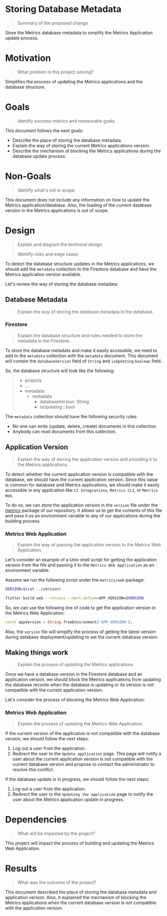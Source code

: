 # Storing Database Metadata
> Summary of the proposed change

Store the Metrics database metadata to simplify the Metrics Application update process.

# Motivation
> What problem is this project solving?

Simplifies the process of updating the Metrics applications and the database structure. 

# Goals
> Identify success metrics and measurable goals.

This document follows the next goals: 

- Describe the place of storing the database metadata.
- Explain the way of storing the current Metrics applications version. 
- Describe the mechanism of blocking the Metrics applications during the database update process.

# Non-Goals
> Identify what's not in scope.

This document does not include any information on how to update the Metrics application/database. Also, the loading of the current database version in the Metrics applications is out of scope. 

# Design

> Explain and diagram the technical design
>
> Identify risks and edge cases

To detect the database structure updates in the Metrics applications, we should add the `metadata` collection to the Firestore database and have the Metrics application version available.

Let's review the way of storing the database metadata: 

## Database Metadata
> Explain the way of storing the database metadata in the database.

### Firestore 
> Explain the database structure and rules needed to store the metadata in the Firestore.

To store the database metadata and make it easily accessible, we need to add to the `metadata` collection with the `metadata` document. This document will contain the `databaseVersion` field of `String` and `isUpdating` `boolean` field. 

So, the database structure will look like the following: 

> - projects
> - ...
> - metadata
>   - metadata
>       - databaseVersion: String
>       - isUpdating : bool


The `metadata` collection should have the following security rules: 

- No one can write (update, delete, create) documents in this collection.
- Anybody can read documents from this collection. 

## Application Version
> Explain the way of storing the application version and providing it to the Metrics applications.

To detect whether the current application version is compatible with the database, we should have the current application version. Since this value is common for database and Metrics applications, we should make it easily accessible in any application like `CI Integrations`, `Metrics CLI`, or `Metrics Web`. 

To do so, we can store the application version in the `version` file under the [metrics](https://github.com/platform-platform/monorepo/tree/master/metrics) package of our repository. It allows us to get the contents of this file and pass it as an environment variable to any of our applications during the building process.

### Metrics Web Application
> Explain the way of passing the application version to the Metrics Web Application.

Let's consider an example of a Unix shell script for getting the application version from the file and passing it to the `Metrics Web Application` as an environment variable.

Assume we run the following script under the `metrics/web` package: 

```bash
VERSION=$(cat ../version)

flutter build web --release --dart-define=APP_VERSION=$VERSION
```

So, we can use the following line of code to get the application version in the Metrics Web Application: 

```dart
const appVersion = String.fromEnvironment('APP_VERSION');
```

Also, the `version` file will simplify the process of getting the latest version during database deployment/updating to set the current database version.

## Making things work
> Explain the process of updating the Metrics applications.

Once we have a database version in the Firestore database and an application version, we should block the Metrics applications from updating the database records when the database is updating or its version is not compatible with the current application version.

Let's consider the process of blocking the Metrics Web Application: 

### Metrics Web Application
> Explain the process of updating the Metrics Web Application. 

If the current version of the application is not compatible with the database version, we should follow the next steps: 

1. Log out a user from the application.
2. Redirect the user to the `Update application` page. This page will notify a user about the current application version is not compatible with the current database version and propose to contact the administrator to resolve this conflict.

If the database update is in progress, we should follow the next steps: 

1. Log out a user from the application.
2. Redirect the user to the `Updating the application` page to notify the user about the Metrics application update in progress.

# Dependencies
> What will be impacted by the project?

This project will impact the process of building and updating the Metrics Web Application.

# Results

> What was the outcome of the project?

This document described the place of storing the database metadata and application version. Also, it explained the mechanism of blocking the Metrics applications when the current database version is not compatible with the application version.
